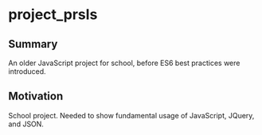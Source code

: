 # project_prsls
## Summary

An older JavaScript project for school, before ES6 best practices were introduced.

## Motivation

School project. Needed to show fundamental usage of JavaScript, JQuery, and JSON.
